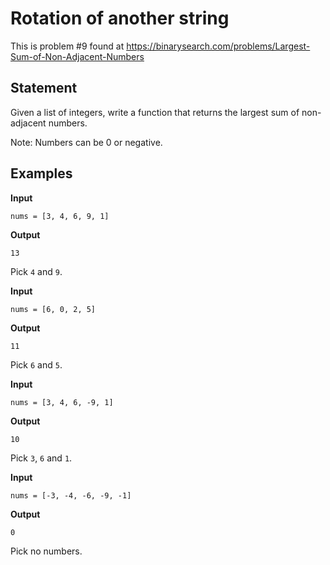 # Rotation of another string

This is problem #9 found at https://binarysearch.com/problems/Largest-Sum-of-Non-Adjacent-Numbers

## Statement

Given a list of integers, write a function that returns the largest sum of non-adjacent numbers. 

Note: Numbers can be 0 or negative.

## Examples

**Input**
```
nums = [3, 4, 6, 9, 1]
```

**Output**
```
13
```
Pick `4` and `9`.

**Input**
```
nums = [6, 0, 2, 5]
```

**Output**
```
11
```
Pick `6` and `5`.

**Input**
```
nums = [3, 4, 6, -9, 1]
```

**Output**
```
10
```
Pick `3`, `6` and `1`.

**Input**
```
nums = [-3, -4, -6, -9, -1]
```

**Output**
```
0
```
Pick no numbers.
